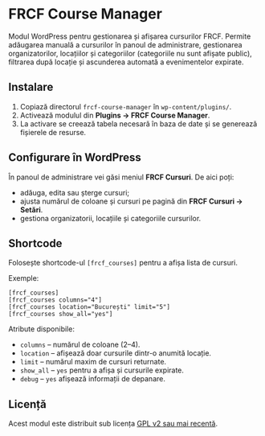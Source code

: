 # FRCF Course Manager

Modul WordPress pentru gestionarea și afișarea cursurilor FRCF. Permite adăugarea manuală a cursurilor în panoul de administrare, gestionarea organizatorilor, locațiilor și categoriilor (categoriile nu sunt afișate public), filtrarea după locație și ascunderea automată a evenimentelor expirate.

## Instalare

1. Copiază directorul `frcf-course-manager` în `wp-content/plugins/`.
2. Activează modulul din **Plugins → FRCF Course Manager**.
3. La activare se creează tabela necesară în baza de date și se generează fișierele de resurse.

## Configurare în WordPress

În panoul de administrare vei găsi meniul **FRCF Cursuri**. De aici poți:

- adăuga, edita sau șterge cursuri;
- ajusta numărul de coloane și cursuri pe pagină din **FRCF Cursuri → Setări**.
- gestiona organizatorii, locațiile și categoriile cursurilor.

## Shortcode

Folosește shortcode-ul `[frcf_courses]` pentru a afișa lista de cursuri.

Exemple:

```
[frcf_courses]
[frcf_courses columns="4"]
[frcf_courses location="București" limit="5"]
[frcf_courses show_all="yes"]
```

Atribute disponibile:

- `columns` – numărul de coloane (2–4).
- `location` – afișează doar cursurile dintr-o anumită locație.
- `limit` – numărul maxim de cursuri returnate.
- `show_all` – `yes` pentru a afișa și cursurile expirate.
- `debug` – `yes` afișează informații de depanare.

## Licență

Acest modul este distribuit sub licența [GPL v2 sau mai recentă](https://www.gnu.org/licenses/old-licenses/gpl-2.0.html).


